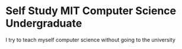# Self Study MIT Computer Science Undergraduate
 I try to teach myself computer science without going to the university
